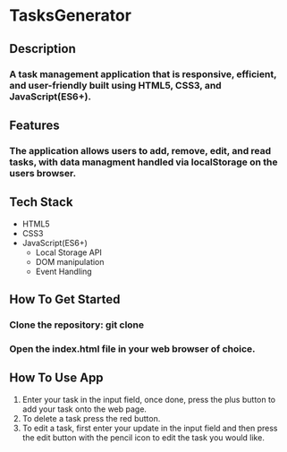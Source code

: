 # TasksGenerator


<h2>Description</h2>
<h3>A task management application that is responsive, efficient, and user-friendly built using HTML5, CSS3, and JavaScript(ES6+).</h3>

<h2>Features</h2>
<h3>The application allows users to add, remove, edit, and read tasks, with data managment handled via localStorage on the users browser.</h3>


<h2>Tech Stack</h2>
<ul>
  <li>HTML5</li>
    <li>CSS3</li>
    <li>JavaScript(ES6+)
      <ul>
        <li>Local Storage API</li>
        <li>DOM manipulation</li>
        <li>Event Handling</li>
      </ul>
    </li>
</ul>

<h2>How To Get Started</h2>
<h3>Clone the repository: git clone </h3>
<h3>Open the index.html file in your web browser of choice.  </h3>

<h2>How To Use App</h2>
<ol>
  <li>Enter your task in the input field, once done, press the plus button to add your task onto the web page.</li>
  <li>To delete a task press the red button.</li>
  <li>To edit a task, first enter your update in the input field and then press the edit button with the pencil icon to edit the task you would like.</li>
</ol>

